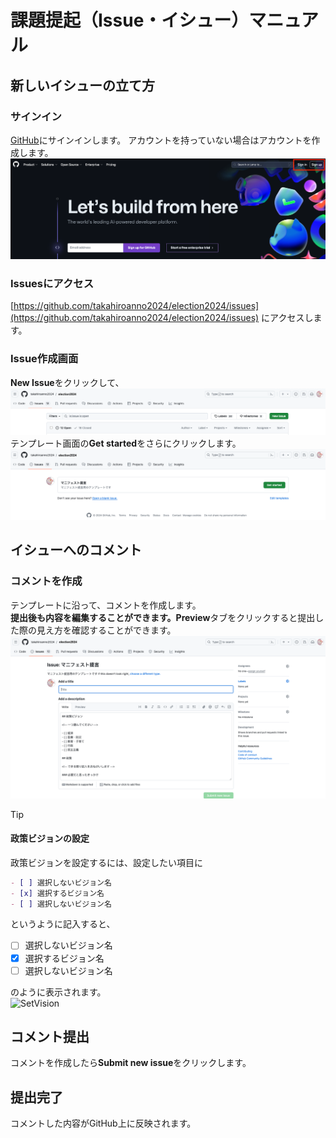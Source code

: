 # 課題提起（Issue・イシュー）マニュアル

<h2 id="new_issue">新しいイシューの立て方</h2>

### サインイン

[GitHub](https://github.com/)にサインインします。 アカウントを持っていない場合はアカウントを作成します。
![SignInAndUp](./images/sign_in_and_up.png)

### Issuesにアクセス

[https://github.com/takahiroanno2024/election2024/issues](https://github.com/takahiroanno2024/election2024/issues) にアクセスします。  

### Issue作成画面

**New Issue**をクリックして、
![NewIssue](./images/new_issue.png)
テンプレート画面の**Get started**をさらにクリックします。
![GetStarted](./images/get_started.png)

<h2 id="comment_issue">イシューへのコメント</h2>

### コメントを作成

テンプレートに沿って、コメントを作成します。  
**提出後も内容を編集することができます。Preview**タブをクリックすると提出した際の見え方を確認することができます。  
![NewComment](./images/new_comment.png)



> [!TIP]
> #### 政策ビジョンの設定
> 政策ビジョンを設定するには、設定したい項目に
> ```markdown
> - [ ] 選択しないビジョン名
> - [x] 選択するビジョン名
> - [ ] 選択しないビジョン名
> ```
> 
> というように記入すると、
> 
> - [ ] 選択しないビジョン名
> - [x] 選択するビジョン名
> - [ ] 選択しないビジョン名
> 
> のように表示されます。  
> ![SetVision](https://github.com/konbraphat51/election2024/assets/101827492/60fa8d0e-f430-48c9-9ff9-648df0367dda)


## コメント提出

コメントを作成したら**Submit new issue**をクリックします。  

## 提出完了

コメントした内容がGitHub上に反映されます。
